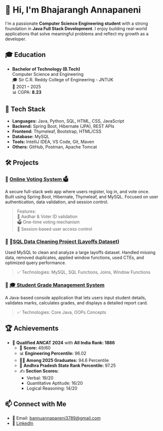 # 👋 Hi, I'm Bhajarangh Annapaneni

I'm a passionate **Computer Science Engineering student** with a strong foundation in **Java Full Stack Development**. I enjoy building real-world applications that solve meaningful problems and reflect my growth as a developer.

## 🎓 Education

- **Bachelor of Technology (B.Tech)**  
Computer Science and Engineering  
🎓 Sir C.R. Reddy College of Engineering  - JNTUK  
📅 2021 – 2025  
📊 CGPA: **8.23**

## 🔧 Tech Stack

- **Languages:** Java, Python, SQL, HTML, CSS, JavaScript  
- **Backend:** Spring Boot, Hibernate (JPA), REST APIs  
- **Frontend:** Thymeleaf, Bootstrap, HTML/CSS  
- **Database:** MySQL  
- **Tools:** IntelliJ IDEA, VS Code, Git, Maven  
- **Others:** GitHub, Postman, Apache Tomcat  


## 🛠️ Projects

### 🔹 [Online Voting System 🗳️](https://github.com/Bhajarangh/Online-Voting-System)  
A secure full-stack web app where users register, log in, and vote once. Built using Spring Boot, Hibernate, Thymeleaf, and MySQL. Focused on user authentication, data validation, and session control.

> Features:  
> 🔐 Aadhar & Voter ID validation  
> 🗳️ One-time voting mechanism  
> 🧾 Session-based user access control

### 🔹 🧹[SQL Data Cleaning Project (Layoffs Dataset)](https://github.com/Bhajarangh/SQL-Data-Cleaning)  
Used MySQL to clean and analyze a large layoffs dataset. Handled missing data, removed duplicates, applied window functions, used CTEs, and optimized query performance.

> ✅ Technologies: MySQL, SQL Functions, Joins, Window Functions
### 🔹 [🎓 Student Grade Management System](https://github.com/Bhajarangh/Student-Grade-Management)
A Java-based console application that lets users input student details, validates marks, calculates grades, and displays a detailed report card.

> ✅ Technologies: Core Java, OOPs Concepts

## 🏆 Achievements

- 🥇 **Qualified ANCAT 2024** with **All India Rank: 1886**  
  - 🧮 **Score:** 49/60  
  - 📊 **Engineering Percentile:** 96.02  
  - 🧑‍🎓 **Among 2025 Graduates:** 94.6 Percentile  
  - 🏅 **Andhra Pradesh State Rank Percentile:** 97.25  
  - ✍️ **Section Scores:**  
    - Verbal: 19/20  
    - Quantitative Aptitude: 16/20  
    - Logical Reasoning: 14/20

## 📫 Connect with Me

- 📧 Email: bannuannapaneni3789@gmail.com  
- 💼 [LinkedIn](https://www.linkedin.com/in/annapaneni-bhajarangh)
